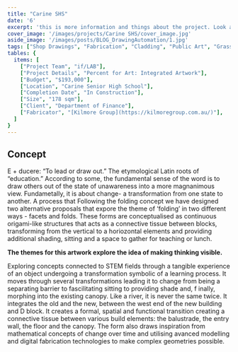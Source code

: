 ```yaml
---
title: "Carine SHS" 
date: '6'
excerpt: 'this is more information and things about the project. Look at this test, it is testing the length of the item'
cover_image: '/images/projects/Carine SHS/cover_image.jpg'
aside_image: '/images/posts/BLOG_DrawingAutomation/1.jpg'
tags: ["Shop Drawings", "Fabrication", "Cladding", "Public Art", "Grasshopper", "Computational Design", "Rhino 3D"]
tables: {
  items: [
    ["Project Team", "if/LAB"],
    ["Project Details", "Percent for Art: Integrated Artwork"],
    ["Budget", "$193,000"],
    ["Location", "Carine Senior High School"],
    ["Completion Date", "In Construction"],
    ["Size", "178 sqm"],
    ["Client", "Department of Finance"],
    ["Fabricator", "[Kilmore Group](https://kilmoregroup.com.au/)"],
  ]
}
---
```


## Concept

E + ducere: “To lead or draw out.” The etymological Latin roots of “education.” According to some, the fundamental sense of the word is to draw others out of the state of unawareness into a more magnanimous view. Fundametally, it is about change- a transformation from one state to another. A process that Following the folding concept we have designed two alternative proposals that expore the theme of ‘folding’ in two different ways - facets and folds. These forms are conceptualised as continuous origami-like structures that acts as a connective tissue between blocks, transforming from the vertical to a horiozontal elements and providing additional shading, sitting and a space to gather for teaching or lunch.

**The themes for this artwork explore the idea of making thinking visible.**

Exploring concepts connected to STEM fields through a tangible experience of an object undergoing a transformation symbolic of a learning process. It moves through several transformations leading it to change from being a separating barrier to fascilitating sitting to providing shade and, f inally, morphing into the existing canopy. Like a river, it is never the same twice. It integrates the old and the new, between the west end of the new building and D block. It creates a formal, spatial and functional transition creating a connective tissue between various build elements: the balustrade, the entry wall, the floor and the canopy. The form also draws inspiration from mathematical concepts of change over time and utilising avanced modelling and digital fabrication technologies to make complex geometries possible.